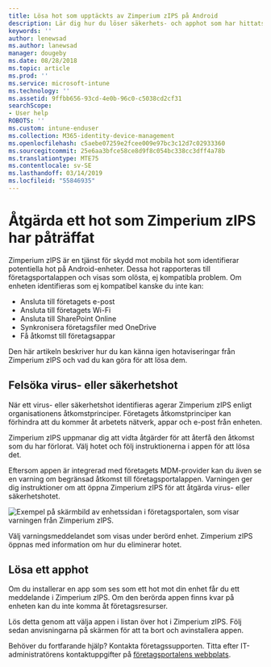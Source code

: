 ```yaml
---
title: Lösa hot som upptäckts av Zimperium zIPS på Android
description: Lär dig hur du löser säkerhets- och apphot som har hittats på en Android-enhet.
keywords: ''
author: lenewsad
ms.author: lanewsad
manager: dougeby
ms.date: 08/28/2018
ms.topic: article
ms.prod: ''
ms.service: microsoft-intune
ms.technology: ''
ms.assetid: 9ffbb656-93cd-4e0b-96c0-c5038cd2cf31
searchScope:
- User help
ROBOTS: ''
ms.custom: intune-enduser
ms.collection: M365-identity-device-management
ms.openlocfilehash: c5aebe07259e2fcee009e97bc3c12d7c02933360
ms.sourcegitcommit: 25e6aa3bfce58ce8d9f8c054bc338cc3dff4a78b
ms.translationtype: MTE75
ms.contentlocale: sv-SE
ms.lasthandoff: 03/14/2019
ms.locfileid: "55846935"
---
```

# <a name="resolve-a-threat-found-by-zimperium-zips"></a>Åtgärda ett hot som Zimperium zIPS har påträffat

Zimperium zIPS är en tjänst för skydd mot mobila hot som identifierar potentiella hot på Android-enheter. Dessa hot rapporteras till företagsportalappen och visas som olösta, ej kompatibla problem. Om enheten identifieras som ej kompatibel kanske du inte kan:

* Ansluta till företagets e-post
* Ansluta till företagets Wi-Fi
* Ansluta till SharePoint Online
* Synkronisera företagsfiler med OneDrive
* Få åtkomst till företagsappar

Den här artikeln beskriver hur du kan känna igen hotaviseringar från Zimperium zIPS och vad du kan göra för att lösa dem. 

## <a name="troubleshoot-virus-or-security-threat"></a>Felsöka virus- eller säkerhetshot  
När ett virus- eller säkerhetshot identifieras agerar Zimperium zIPS enligt organisationens åtkomstprinciper. Företagets åtkomstprinciper kan förhindra att du kommer åt arbetets nätverk, appar och e-post från enheten.  

Zimperium zIPS uppmanar dig att vidta åtgärder för att återfå den åtkomst som du har förlorat. Välj hotet och följ instruktionerna i appen för att lösa det.

Eftersom appen är integrerad med företagets MDM-provider kan du även se en varning om begränsad åtkomst till företagsportalappen. Varningen ger dig instruktioner om att öppna Zimperium zIPS för att åtgärda virus- eller säkerhetshotet.  

  ![Exempel på skärmbild av enhetssidan i företagsportalen, som visar varningen från Zimperium zIPS.](./media/CP-lookout-virus-banner-1808.png)  

Välj varningsmeddelandet som visas under berörd enhet. Zimperium zIPS öppnas med information om hur du eliminerar hotet.  

## <a name="resolve-an-app-threat"></a>Lösa ett apphot

Om du installerar en app som ses som ett hot mot din enhet får du ett meddelande i Zimperium zIPS. Om den berörda appen finns kvar på enheten kan du inte komma åt företagsresurser.  

Lös detta genom att välja appen i listan över hot i Zimperium zIPS. Följ sedan anvisningarna på skärmen för att ta bort och avinstallera appen.    

Behöver du fortfarande hjälp? Kontakta företagssupporten. Titta efter IT-administratörens kontaktuppgifter på [företagsportalens webbplats](https://go.microsoft.com/fwlink/?linkid=2010980). 
